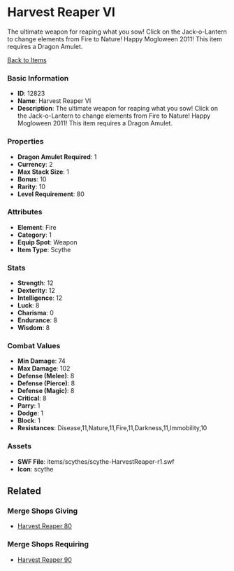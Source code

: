 # Harvest Reaper VI

The ultimate weapon for reaping what you sow! Click on the Jack-o-Lantern to change elements from Fire to Nature! Happy Mogloween 2011! This item requires a Dragon Amulet.

[Back to Items](../items.md)

### Basic Information

- **ID**: 12823
- **Name**: Harvest Reaper VI
- **Description**: The ultimate weapon for reaping what you sow! Click on the Jack-o-Lantern to change elements from Fire to Nature! Happy Mogloween 2011! This item requires a Dragon Amulet.

### Properties

- **Dragon Amulet Required**: 1
- **Currency**: 2
- **Max Stack Size**: 1
- **Bonus**: 10
- **Rarity**: 10
- **Level Requirement**: 80

### Attributes

- **Element**: Fire
- **Category**: 1
- **Equip Spot**: Weapon
- **Item Type**: Scythe

### Stats

- **Strength**: 12
- **Dexterity**: 12
- **Intelligence**: 12
- **Luck**: 8
- **Charisma**: 0
- **Endurance**: 8
- **Wisdom**: 8

### Combat Values

- **Min Damage**: 74
- **Max Damage**: 102
- **Defense (Melee)**: 8
- **Defense (Pierce)**: 8
- **Defense (Magic)**: 8
- **Critical**: 8
- **Parry**: 1
- **Dodge**: 1
- **Block**: 1
- **Resistances**: Disease,11,Nature,11,Fire,11,Darkness,11,Immobility,10

### Assets

- **SWF File**: items/scythes/scythe-HarvestReaper-r1.swf
- **Icon**: scythe

## Related

### Merge Shops Giving

- [Harvest Reaper 80](../merge-shops/222-harvest-reaper-80.md)

### Merge Shops Requiring

- [Harvest Reaper 90](../merge-shops/333-harvest-reaper-90.md)

